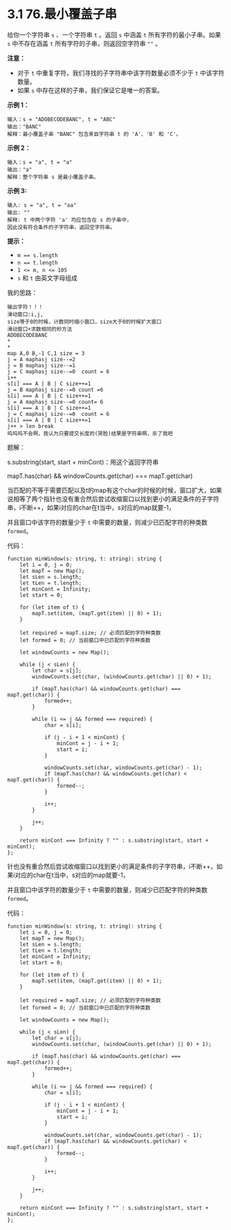 ﻿# 3.1 76.最小覆盖子串

给你一个字符串 `s` 、一个字符串 `t` 。返回 `s` 中涵盖 `t` 所有字符的最小子串。如果 `s` 中不存在涵盖 `t` 所有字符的子串，则返回空字符串 `""` 。

 

**注意：**

- 对于 `t` 中重复字符，我们寻找的子字符串中该字符数量必须不少于 `t` 中该字符数量。
- 如果 `s` 中存在这样的子串，我们保证它是唯一的答案。

 

**示例 1：**

```
输入：s = "ADOBECODEBANC", t = "ABC"
输出："BANC"
解释：最小覆盖子串 "BANC" 包含来自字符串 t 的 'A'、'B' 和 'C'。
```

**示例 2：**

```
输入：s = "a", t = "a"
输出："a"
解释：整个字符串 s 是最小覆盖子串。
```

**示例 3:**

```
输入: s = "a", t = "aa"
输出: ""
解释: t 中两个字符 'a' 均应包含在 s 的子串中，
因此没有符合条件的子字符串，返回空字符串。
```

 

**提示：**

- `m == s.length`
- `n == t.length`
- `1 <= m, n <= 105`
- `s` 和 `t` 由英文字母组成

 我的思路：

```
输出字符！！！
滑动窗口:i,j,
size等于0的时候，计数同时缩小窗口，size大于0的时候扩大窗口
滑动窗口+求数相同的秒方法
ADOBECODEBANC
*
*
map A,0 B,-1 C,1 size = 3
j = A maphasj size--=2
j = B maphasj size--=1
j = C maphasj size--=0  count = 6
i++
s[i] === A | B | C size++=1
j = B maphasj size--=0 count =6
s[i] === A | B | C size++=1 
j = A maphasj size--=0 count= 6
s[i] === A | B | C size++=1 
j = C maphasj size--=0  count = 6
s[i] === A | B | C size++=1 
j++ > len break
呜呜呜不会啊，我认为只要提交长度的(哭脸)结果是字符串啊，杀了我吧
```

题解：

s.substring(start, start + minCont)：用这个返回字符串

mapT.has(char) && windowCounts.get(char) === mapT.get(char)

当匹配的不等于需要匹配以及t的map有这个char的时候的时候，窗口扩大，如果说相等了两个指针也没有重合然后尝试收缩窗口以找到更小的满足条件的子字符串，i不断++，如果i对应的char在t当中，s对应的map就要-1，

并且窗口中该字符的数量少于 `t` 中需要的数量，则减少已匹配字符的种类数 `formed`。

代码：

```
function minWindow(s: string, t: string): string {
    let i = 0, j = 0;
    let mapT = new Map();
    let sLen = s.length;
    let tLen = t.length;
    let minCont = Infinity;
    let start = 0;

    for (let item of t) {
        mapT.set(item, (mapT.get(item) || 0) + 1);
    }

    let required = mapT.size; // 必须匹配的字符种类数
    let formed = 0; // 当前窗口中已匹配的字符种类数

    let windowCounts = new Map();

    while (j < sLen) {
        let char = s[j];
        windowCounts.set(char, (windowCounts.get(char) || 0) + 1);

        if (mapT.has(char) && windowCounts.get(char) === mapT.get(char)) {
            formed++;
        }

        while (i <= j && formed === required) {
            char = s[i];

            if (j - i + 1 < minCont) {
                minCont = j - i + 1;
                start = i;
            }

            windowCounts.set(char, windowCounts.get(char) - 1);
            if (mapT.has(char) && windowCounts.get(char) < mapT.get(char)) {
                formed--;
            }

            i++;
        }

        j++;
    }

    return minCont === Infinity ? "" : s.substring(start, start + minCont);
}; 
```

针也没有重合然后尝试收缩窗口以找到更小的满足条件的子字符串，i不断++，如果i对应的char在t当中，s对应的map就要-1，

并且窗口中该字符的数量少于 `t` 中需要的数量，则减少已匹配字符的种类数 `formed`。

代码：

```
function minWindow(s: string, t: string): string {
    let i = 0, j = 0;
    let mapT = new Map();
    let sLen = s.length;
    let tLen = t.length;
    let minCont = Infinity;
    let start = 0;

    for (let item of t) {
        mapT.set(item, (mapT.get(item) || 0) + 1);
    }

    let required = mapT.size; // 必须匹配的字符种类数
    let formed = 0; // 当前窗口中已匹配的字符种类数

    let windowCounts = new Map();

    while (j < sLen) {
        let char = s[j];
        windowCounts.set(char, (windowCounts.get(char) || 0) + 1);

        if (mapT.has(char) && windowCounts.get(char) === mapT.get(char)) {
            formed++;
        }

        while (i <= j && formed === required) {
            char = s[i];

            if (j - i + 1 < minCont) {
                minCont = j - i + 1;
                start = i;
            }

            windowCounts.set(char, windowCounts.get(char) - 1);
            if (mapT.has(char) && windowCounts.get(char) < mapT.get(char)) {
                formed--;
            }

            i++;
        }

        j++;
    }

    return minCont === Infinity ? "" : s.substring(start, start + minCont);
}; 
```

